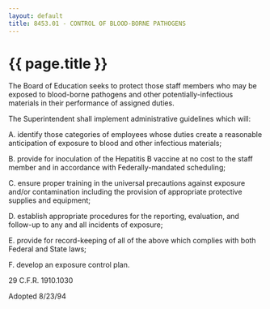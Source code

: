 ```yaml
---
layout: default
title: 8453.01 - CONTROL OF BLOOD-BORNE PATHOGENS
---
```


{{ page.title }}
================

The Board of Education seeks to protect those staff members who may be
exposed to blood-borne pathogens and other potentially-infectious
materials in their performance of assigned duties.

The Superintendent shall implement administrative guidelines which will:

A. identify those categories of employees whose duties create a
reasonable anticipation of exposure to blood and other infectious
materials;

B. provide for inoculation of the Hepatitis B vaccine at no cost to the
staff member and in accordance with Federally-mandated scheduling;

C. ensure proper training in the universal precautions against exposure
and/or contamination including the provision of appropriate protective
supplies and equipment;

D. establish appropriate procedures for the reporting, evaluation, and
follow-up to any and all incidents of exposure;

E. provide for record-keeping of all of the above which complies with
both Federal and State laws;

F. develop an exposure control plan.

29 C.F.R. 1910.1030

Adopted 8/23/94
